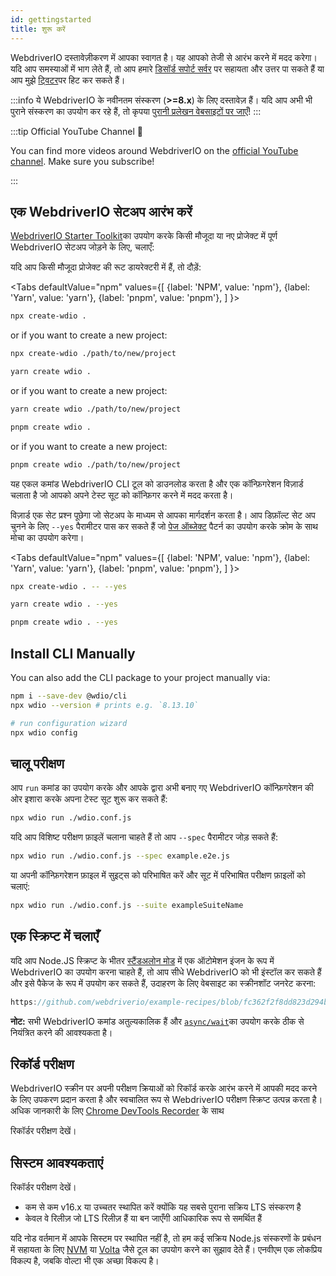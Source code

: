 ```yaml
---
id: gettingstarted
title: शुरू करें
---
```


WebdriverIO दस्तावेज़ीकरण में आपका स्वागत है। यह आपको तेजी से आरंभ करने में मदद करेगा। यदि आप समस्याओं में भाग लेते हैं, तो आप हमारे [डिसॉर्ड सपोर्ट सर्वर](https://discord.webdriver.io) पर सहायता और उत्तर पा सकते हैं या आप मुझे [ट्विटर](https://twitter.com/webdriverio)पर हिट कर सकते हैं।

:::info
ये WebdriverIO के नवीनतम संस्करण (__>=8.x__) के लिए दस्तावेज़ हैं। यदि आप अभी भी पुराने संस्करण का उपयोग कर रहे हैं, तो कृपया [पुरानी प्रलेखन वेबसाइटों पर जाएँ](/versions)!
:::

<LiteYouTubeEmbed id="rA4IFNyW54c" title="शुरू करें" />

:::tip Official YouTube Channel 🎥

You can find more videos around WebdriverIO on the [official YouTube channel](https://youtube.com/@webdriverio). Make sure you subscribe!

:::

## एक WebdriverIO सेटअप आरंभ करें

[WebdriverIO Starter Toolkit](https://www.npmjs.com/package/create-wdio)का उपयोग करके किसी मौजूदा या नए प्रोजेक्ट में पूर्ण WebdriverIO सेटअप जोड़ने के लिए, चलाएँ:

यदि आप किसी मौजूदा प्रोजेक्ट की रूट डायरेक्टरी में हैं, तो दौड़ें:

<Tabs
  defaultValue="npm"
  values={[
    {label: 'NPM', value: 'npm'},
 {label: 'Yarn', value: 'yarn'},
 {label: 'pnpm', value: 'pnpm'},
 ]
}>
<TabItem value="npm">

```sh
npx create-wdio .
```

or if you want to create a new project:

```sh
npx create-wdio ./path/to/new/project
```

</TabItem>
<TabItem value="yarn">

```sh
yarn create wdio .
```

or if you want to create a new project:

```sh
yarn create wdio ./path/to/new/project
```

</TabItem>
<TabItem value="pnpm">

```sh
pnpm create wdio .
```

or if you want to create a new project:

```sh
pnpm create wdio ./path/to/new/project
```

</TabItem>
</Tabs>

यह एकल कमांड WebdriverIO CLI टूल को डाउनलोड करता है और एक कॉन्फ़िगरेशन विज़ार्ड चलाता है जो आपको अपने टेस्ट सूट को कॉन्फ़िगर करने में मदद करता है।

<CreateProjectAnimation />

विज़ार्ड एक सेट प्रश्न पूछेगा जो सेटअप के माध्यम से आपका मार्गदर्शन करता है। आप डिफ़ॉल्ट सेट अप चुनने के लिए `--yes` पैरामीटर पास कर सकते हैं जो [पेज ऑब्जेक्ट](https://martinfowler.com/bliki/PageObject.html) पैटर्न का उपयोग करके क्रोम के साथ मोचा का उपयोग करेगा।

<Tabs
  defaultValue="npm"
  values={[
    {label: 'NPM', value: 'npm'},
 {label: 'Yarn', value: 'yarn'},
 {label: 'pnpm', value: 'pnpm'},
 ]
}>
<TabItem value="npm">

```sh
npx create-wdio . -- --yes
```

</TabItem>
<TabItem value="yarn">

```sh
yarn create wdio . --yes
```

</TabItem>
<TabItem value="pnpm">

```sh
pnpm create wdio . --yes
```

</TabItem>
</Tabs>

## Install CLI Manually

You can also add the CLI package to your project manually via:

```sh
npm i --save-dev @wdio/cli
npx wdio --version # prints e.g. `8.13.10`

# run configuration wizard
npx wdio config
```

## चालू परीक्षण

आप `run` कमांड का उपयोग करके और आपके द्वारा अभी बनाए गए WebdriverIO कॉन्फ़िगरेशन की ओर इशारा करके अपना टेस्ट सूट शुरू कर सकते हैं:

```sh
npx wdio run ./wdio.conf.js
```

यदि आप विशिष्ट परीक्षण फ़ाइलें चलाना चाहते हैं तो आप `--spec` पैरामीटर जोड़ सकते हैं:

```sh
npx wdio run ./wdio.conf.js --spec example.e2e.js
```

या अपनी कॉन्फ़िगरेशन फ़ाइल में सुइट्स को परिभाषित करें और सूट में परिभाषित परीक्षण फ़ाइलों को चलाएं:

```sh
npx wdio run ./wdio.conf.js --suite exampleSuiteName
```

## एक स्क्रिप्ट में चलाएँ

यदि आप Node.JS स्क्रिप्ट के भीतर [स्टैंडअलोन मोड](/docs/setuptypes#standalone-mode) में एक ऑटोमेशन इंजन के रूप में WebdriverIO का उपयोग करना चाहते हैं, तो आप सीधे WebdriverIO को भी इंस्टॉल कर सकते हैं और इसे पैकेज के रूप में उपयोग कर सकते हैं, उदाहरण के लिए वेबसाइट का स्क्रीनशॉट जनरेट करना:

```js reference useHTTPS
https://github.com/webdriverio/example-recipes/blob/fc362f2f8dd823d294b9bb5f92bd5991339d4591/getting-started/run-in-script.js#L2-L19
```

__नोट:__ सभी WebdriverIO कमांड अतुल्यकालिक हैं और [`async/wait`](https://javascript.info/async-await)का उपयोग करके ठीक से नियंत्रित करने की आवश्यकता है।

## रिकॉर्ड परीक्षण

WebdriverIO स्क्रीन पर अपनी परीक्षण क्रियाओं को रिकॉर्ड करके आरंभ करने में आपकी मदद करने के लिए उपकरण प्रदान करता है और स्वचालित रूप से WebdriverIO परीक्षण स्क्रिप्ट उत्पन्न करता है। अधिक जानकारी के लिए [Chrome DevTools Recorder](https://developer.chrome.com/docs/devtools/recorder/) के साथ

रिकॉर्डर परीक्षण देखें।



## सिस्टम आवश्यकताएं

रिकॉर्डर परीक्षण देखें।

- कम से कम v16.x या उच्चतर स्थापित करें क्योंकि यह सबसे पुराना सक्रिय LTS संस्करण है
- केवल वे रिलीज़ जो LTS रिलीज़ हैं या बन जाएँगी आधिकारिक रूप से समर्थित हैं

यदि नोड वर्तमान में आपके सिस्टम पर स्थापित नहीं है, तो हम कई सक्रिय Node.js संस्करणों के प्रबंधन में सहायता के लिए [NVM](https://github.com/creationix/nvm) या [Volta](https://volta.sh/) जैसे टूल का उपयोग करने का सुझाव देते हैं। एनवीएम एक लोकप्रिय विकल्प है, जबकि वोल्टा भी एक अच्छा विकल्प है।

